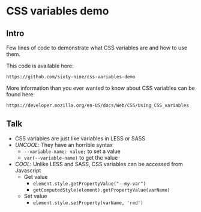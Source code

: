 # CSS variables demo

## Intro

Few lines of code to demonstrate what CSS variables are and how to use them.

This code is available here:

	https://github.com/sixty-nine/css-variables-demo

More information than you ever wanted to know about CSS variables can be found here:

	https://developer.mozilla.org/en-US/docs/Web/CSS/Using_CSS_variables


## Talk

 - CSS variables are just like variables in LESS or SASS
 - *UNCOOL*: They have an horrible syntax
	 - `--variable-name: value;` to set a value
	 - `var(--variable-name)` to get the value
 - *COOL*: Unlike LESS and SASS, CSS variables can be accessed from Javascript
 	- Get value
		- `element.style.getPropertyValue("--my-var")`
 		- `getComputedStyle(element).getPropertyValue(varName)`
 	- Set value
 		- `element.style.setProperty(varName, 'red')`
